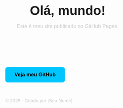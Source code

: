 <!DOCTYPE html>
<html lang="pt-br">
<head>
  <meta charset="UTF-8">
  <meta name="viewport" content="width=device-width, initial-scale=1">
  <title>Meu Site no GitHub</title>
  <style>
    /* Reset básico */
    * {
      margin: 0;
      padding: 0;
      box-sizing: border-box;
      font-family: 'Arial', sans-serif;
    }

    body {
      background: linear-gradient(to right, #141e30, #243b55);
      color: #fff;
      text-align: center;
      padding: 50px 20px;
    }

    header {
      padding: 20px 0;
    }

    h1 {
      font-size: 3em;
      margin-bottom: 10px;
    }

    p {
      font-size: 1.2em;
      color: #ccc;
    }

    a.button {
      display: inline-block;
      margin-top: 30px;
      padding: 15px 30px;
      background-color: #00c6ff;
      color: #000;
      font-weight: bold;
      text-decoration: none;
      border-radius: 8px;
      transition: 0.3s;
    }

    a.button:hover {
      background-color: #00ffff;
    }

    footer {
      margin-top: 50px;
      font-size: 0.9em;
      color: #888;
    }
  </style>
</head>
<body>

  <header>
    <h1>Olá, mundo!</h1>
    <p>Este é meu site publicado no GitHub Pages.</p>
  </header>

  <a class="button" href="https://github.com/seu-usuario" target="_blank">Veja meu GitHub</a>

  <footer>
    <p>&copy; 2025 - Criado por [Seu Nome]</p>
  </footer>

</body>
</html>
